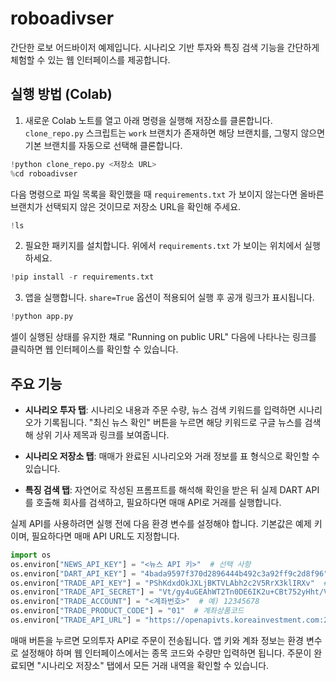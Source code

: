 # roboadivser

간단한 로보 어드바이저 예제입니다. 시나리오 기반 투자와 특징 검색 기능을 간단하게 체험할 수 있는 웹 인터페이스를 제공합니다.

## 실행 방법 (Colab)
1. 새로운 Colab 노트를 열고 아래 명령을 실행해 저장소를 클론합니다. `clone_repo.py`
   스크립트는 `work` 브랜치가 존재하면 해당 브랜치를, 그렇지 않으면 기본 브랜치를
   자동으로 선택해 클론합니다.
```python
!python clone_repo.py <저장소 URL>
%cd roboadivser
```
다음 명령으로 파일 목록을 확인했을 때 `requirements.txt` 가 보이지 않는다면
올바른 브랜치가 선택되지 않은 것이므로 저장소 URL을 확인해 주세요.


```python
!ls
```
2. 필요한 패키지를 설치합니다. 위에서 `requirements.txt` 가 보이는 위치에서 실행하세요.
```python
!pip install -r requirements.txt
```
3. 앱을 실행합니다. `share=True` 옵션이 적용되어 실행 후 공개 링크가 표시됩니다.
```python
!python app.py
```
   셀이 실행된 상태를 유지한 채로 "Running on public URL" 다음에 나타나는 링크를 
   클릭하면 웹 인터페이스를 확인할 수 있습니다.

## 주요 기능
- **시나리오 투자 탭**: 시나리오 내용과 주문 수량, 뉴스 검색 키워드를 입력하면 시나리오가 기록됩니다. "최신 뉴스 확인" 버튼을 누르면 해당 키워드로 구글 뉴스를 검색해 상위 기사 제목과 링크를 보여줍니다.
- **시나리오 저장소 탭**: 매매가 완료된 시나리오와 거래 정보를 표 형식으로 확인할 수 있습니다.


 
- **특징 검색 탭**: 자연어로 작성된 프롬프트를 해석해 확인을 받은 뒤 실제 DART API를 호출해 회사를 검색하고, 필요하다면 매매 API로 거래를 실행합니다.

실제 API를 사용하려면 실행 전에 다음 환경 변수를 설정해야 합니다. 기본값은 예제 키이며, 필요하다면 매매 API URL도 지정합니다.
```python
import os
os.environ["NEWS_API_KEY"] = "<뉴스 API 키>"  # 선택 사항
os.environ["DART_API_KEY"] = "4bada9597f370d2896444b492c3a92ff9c2d8f96"  # DART 키
os.environ["TRADE_API_KEY"] = "PShKdxdOkJXLjBKTVLAbh2c2V5RrX3klIRXv"  # 앱 키
os.environ["TRADE_API_SECRET"] = "Vt/gy4uGEAhWT2Tn0DE6IK2u+CBt752yHht/VXcjJUk7NzgZkx3lVoSDHvj/G2+RZNxBBjxEn2ReYQKquoh5BJi9f4KKomsYxJ3cyQ6noTyb0ep1OHD/xIe3w2Y9h+eb0PG7hxwhZBmWwPO6VQq9KRXZockUH5qNTbDosA6mfbKssmxWL2o="  # 앱 시크릿
os.environ["TRADE_ACCOUNT"] = "<계좌번호>"  # 예) 12345678
os.environ["TRADE_PRODUCT_CODE"] = "01"  # 계좌상품코드
os.environ["TRADE_API_URL"] = "https://openapivts.koreainvestment.com:29443"  # 모의투자 URL
```

매매 버튼을 누르면 모의투자 API로 주문이 전송됩니다. 앱 키와 계좌 정보는 환경 변수로 설정해야 하며 웹 인터페이스에서는 종목 코드와 수량만 입력하면 됩니다. 주문이 완료되면 "시나리오 저장소" 탭에서 모든 거래 내역을 확인할 수 있습니다.

